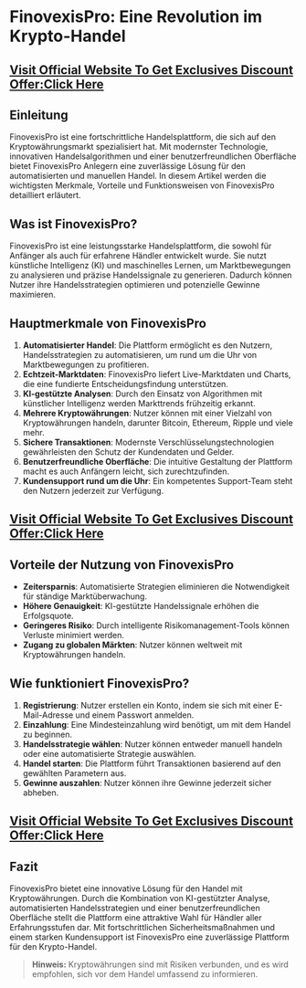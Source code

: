 # FinovexisPro: Eine Revolution im Krypto-Handel

## **[Visit Official Website To Get Exclusives Discount Offer:Click Here](https://mydealsjunction.info/get-finovexispro)**

## Einleitung
FinovexisPro ist eine fortschrittliche Handelsplattform, die sich auf den Kryptowährungsmarkt spezialisiert hat. Mit modernster Technologie, innovativen Handelsalgorithmen und einer benutzerfreundlichen Oberfläche bietet FinovexisPro Anlegern eine zuverlässige Lösung für den automatisierten und manuellen Handel. In diesem Artikel werden die wichtigsten Merkmale, Vorteile und Funktionsweisen von FinovexisPro detailliert erläutert.

## Was ist FinovexisPro?
FinovexisPro ist eine leistungsstarke Handelsplattform, die sowohl für Anfänger als auch für erfahrene Händler entwickelt wurde. Sie nutzt künstliche Intelligenz (KI) und maschinelles Lernen, um Marktbewegungen zu analysieren und präzise Handelssignale zu generieren. Dadurch können Nutzer ihre Handelsstrategien optimieren und potenzielle Gewinne maximieren.

## Hauptmerkmale von FinovexisPro
1. **Automatisierter Handel**: Die Plattform ermöglicht es den Nutzern, Handelsstrategien zu automatisieren, um rund um die Uhr von Marktbewegungen zu profitieren.
2. **Echtzeit-Marktdaten**: FinovexisPro liefert Live-Marktdaten und Charts, die eine fundierte Entscheidungsfindung unterstützen.
3. **KI-gestützte Analysen**: Durch den Einsatz von Algorithmen mit künstlicher Intelligenz werden Markttrends frühzeitig erkannt.
4. **Mehrere Kryptowährungen**: Nutzer können mit einer Vielzahl von Kryptowährungen handeln, darunter Bitcoin, Ethereum, Ripple und viele mehr.
5. **Sichere Transaktionen**: Modernste Verschlüsselungstechnologien gewährleisten den Schutz der Kundendaten und Gelder.
6. **Benutzerfreundliche Oberfläche**: Die intuitive Gestaltung der Plattform macht es auch Anfängern leicht, sich zurechtzufinden.
7. **Kundensupport rund um die Uhr**: Ein kompetentes Support-Team steht den Nutzern jederzeit zur Verfügung.

## **[Visit Official Website To Get Exclusives Discount Offer:Click Here](https://mydealsjunction.info/get-finovexispro)**

## Vorteile der Nutzung von FinovexisPro
- **Zeitersparnis**: Automatisierte Strategien eliminieren die Notwendigkeit für ständige Marktüberwachung.
- **Höhere Genauigkeit**: KI-gestützte Handelssignale erhöhen die Erfolgsquote.
- **Geringeres Risiko**: Durch intelligente Risikomanagement-Tools können Verluste minimiert werden.
- **Zugang zu globalen Märkten**: Nutzer können weltweit mit Kryptowährungen handeln.

## Wie funktioniert FinovexisPro?
1. **Registrierung**: Nutzer erstellen ein Konto, indem sie sich mit einer E-Mail-Adresse und einem Passwort anmelden.
2. **Einzahlung**: Eine Mindesteinzahlung wird benötigt, um mit dem Handel zu beginnen.
3. **Handelsstrategie wählen**: Nutzer können entweder manuell handeln oder eine automatisierte Strategie auswählen.
4. **Handel starten**: Die Plattform führt Transaktionen basierend auf den gewählten Parametern aus.
5. **Gewinne auszahlen**: Nutzer können ihre Gewinne jederzeit sicher abheben.

## **[Visit Official Website To Get Exclusives Discount Offer:Click Here](https://mydealsjunction.info/get-finovexispro)**

## Fazit
FinovexisPro bietet eine innovative Lösung für den Handel mit Kryptowährungen. Durch die Kombination von KI-gestützter Analyse, automatisierten Handelsstrategien und einer benutzerfreundlichen Oberfläche stellt die Plattform eine attraktive Wahl für Händler aller Erfahrungsstufen dar. Mit fortschrittlichen Sicherheitsmaßnahmen und einem starken Kundensupport ist FinovexisPro eine zuverlässige Plattform für den Krypto-Handel.

> **Hinweis:** Kryptowährungen sind mit Risiken verbunden, und es wird empfohlen, sich vor dem Handel umfassend zu informieren.
